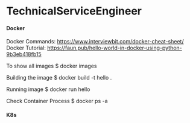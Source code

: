 # TechnicalServiceEngineer
 
#### Docker 
Docker Commands: https://www.interviewbit.com/docker-cheat-sheet/
Docker Tutorial: https://faun.pub/hello-world-in-docker-using-python-9b3eb418fb15

To show all images
$ docker images

Building the image
$ docker build -t hello .

Running image
$ docker run hello

Check Container Process
$ docker ps -a

#### K8s 